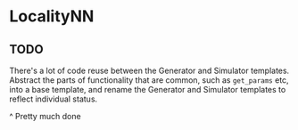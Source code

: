 # LocalityNN

TODO
---
There's a lot of code reuse between the Generator and Simulator templates.  
Abstract the parts of functionality that are common, such as `get_params` etc, 
into a base template, and rename the Generator and Simulator templates to 
reflect individual status.

^ Pretty much done
